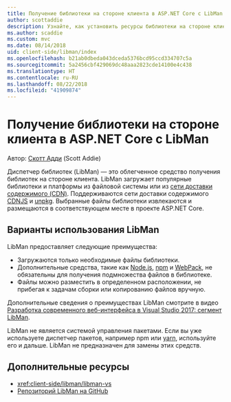 ```yaml
---
title: Получение библиотеки на стороне клиента в ASP.NET Core с LibMan
author: scottaddie
description: Узнайте, как установить ресурсы библиотеки на стороне клиента в проекте ASP.NET Core с помощью диспетчера библиотек (LibMan).
ms.author: scaddie
ms.custom: mvc
ms.date: 08/14/2018
uid: client-side/libman/index
ms.openlocfilehash: b21ab0dbeda043dceda5376bcd95ccd334707c5a
ms.sourcegitcommit: 5a2456cbf429069dc48aaa2823cde14100e4c438
ms.translationtype: HT
ms.contentlocale: ru-RU
ms.lasthandoff: 08/22/2018
ms.locfileid: "41909874"
---
```

# <a name="client-side-library-acquisition-in-aspnet-core-with-libman"></a>Получение библиотеки на стороне клиента в ASP.NET Core с LibMan

Автор: [Скотт Адди](https://twitter.com/Scott_Addie) (Scott Addie)

Диспетчер библиотек (LibMan) — это облегченное средство получения библиотек на стороне клиента. LibMan загружает популярные библиотеки и платформы из файловой системы или из [сети доставки содержимого (CDN)](https://wikipedia.org/wiki/Content_delivery_network). Поддерживаются сети доставки содержимого [CDNJS](https://cdnjs.com/) и [unpkg](https://unpkg.com/#/). Выбранные файлы библиотеки извлекаются и размещаются в соответствующем месте в проекте ASP.NET Core.

## <a name="libman-use-cases"></a>Варианты использования LibMan

LibMan предоставляет следующие преимущества:

* Загружаются только необходимые файлы библиотеки.
* Дополнительные средства, такие как [Node.js](https://nodejs.org), [npm](https://www.npmjs.com) и [WebPack](https://webpack.js.org), не обязательны для получения подмножества файлов в библиотеке.
* Файлы можно разместить в определенном расположении, не прибегая к задачам сборки или копированию файлов вручную.

Дополнительные сведения о преимуществах LibMan смотрите в видео [Разработка современного веб-интерфейса в Visual Studio 2017: сегмент LibMan](https://channel9.msdn.com/Events/Build/2017/B8073#time=43m34s).

LibMan не является системой управления пакетами. Если вы уже используете диспетчер пакетов, например npm или [yarn](https://yarnpkg.com), используйте его и дальше. LibMan не предназначен для замены этих средств.

## <a name="additional-resources"></a>Дополнительные ресурсы

* <xref:client-side/libman/libman-vs>
* [Репозиторий LibMan на GitHub](https://github.com/aspnet/LibraryManager)
